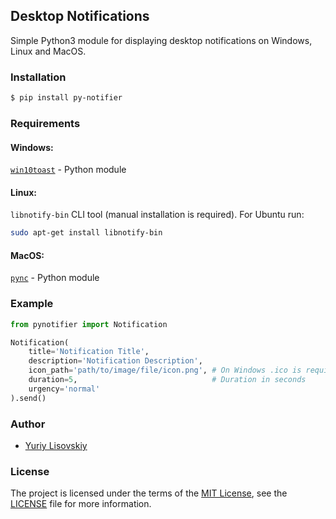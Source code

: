 ## Desktop Notifications

Simple Python3 module for displaying desktop notifications on Windows, Linux and MacOS.

### Installation
```bash
$ pip install py-notifier
```

### Requirements
#### Windows:
[`win10toast`](https://github.com/jithurjacob/Windows-10-Toast-Notifications) - Python module
#### Linux:
`libnotify-bin` CLI tool (manual installation is required). For Ubuntu run:
```bash
sudo apt-get install libnotify-bin
```
#### MacOS:
[`pync`](https://github.com/SeTeM/pync) - Python module

### Example
```python
from pynotifier import Notification

Notification(
	title='Notification Title',
	description='Notification Description',
	icon_path='path/to/image/file/icon.png', # On Windows .ico is required, on Linux - .png
	duration=5,                              # Duration in seconds
	urgency='normal'
).send()
```

### Author
* [Yuriy Lisovskiy](https://github.com/YuriyLisovskiy)

### License
The project is licensed under the terms of the [MIT License](https://opensource.org/licenses/mit),
see the [LICENSE](LICENSE) file for more information.
